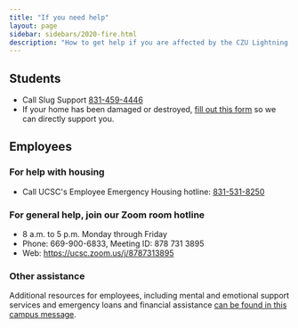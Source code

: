 ```yaml
---
title: "If you need help"
layout: page 
sidebar: sidebars/2020-fire.html
description: "How to get help if you are affected by the CZU Lightning Complex fire"
---
```


<section class="tachyons">

## Students

- Call Slug Support <a href="tel:831-459-4446">831-459-4446</a>
- If your home has been damaged or destroyed, [fill out this form](https://docs.google.com/forms/d/e/1FAIpQLSdPuTN3EOpzgLw0gcbNI-M42eV3USpe5Wx6e90SQAztzkCSYg/viewform) so we can directly support you.

## Employees

### For help with housing

- Call UCSC's Employee Emergency Housing hotline: [831-531-8250](tel:831-531-8250)

### For general help, join our Zoom room hotline

- 8 a.m. to 5 p.m. Monday through Friday
- Phone: 669-900-6833, Meeting ID: 878 731 3895
- Web: <https://ucsc.zoom.us/j/8787313895>

### Other assistance

Additional resources for employees, including mental and emotional support services and emergency loans and financial assistance [can be found in this campus message](https://news.ucsc.edu/2020/08/support-services-for-employees-impacted-by-wildfires.html).

</section>
